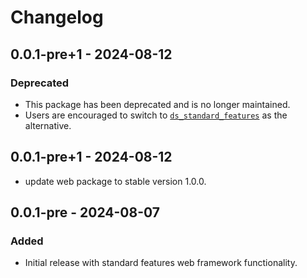 # Changelog


## 0.0.1-pre+1 - 2024-08-12

### Deprecated
- This package has been deprecated and is no longer maintained.
- Users are encouraged to switch to [`ds_standard_features`](https://pub.dev/packages/ds_standard_features) as the alternative.

## 0.0.1-pre+1 - 2024-08-12

- update web package to stable version 1.0.0.

## 0.0.1-pre - 2024-08-07

### Added
- Initial release with standard features web framework functionality.



